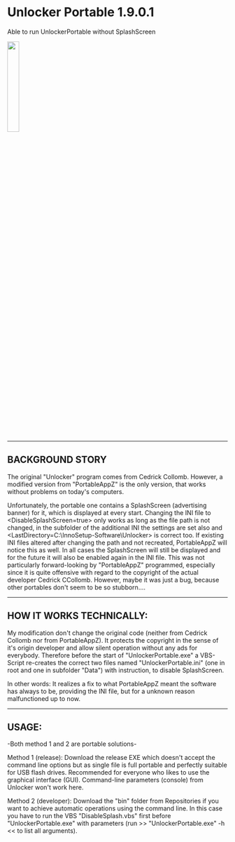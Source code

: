 # Unlocker Portable 1.9.0.1
Able to run UnlockerPortable without SplashScreen
<br/>

[<img src="https://user-images.githubusercontent.com/76787321/197257488-1b7aa8e9-9b6f-4600-949e-8ff477cb4bf4.png" width="23%"></img>](https://github.com/Dragodraki/Unlocker_Portable_Cedrick-Collomb_PortableAppZ_No-SplashScreen/releases/latest/download/Unlocker_1.9.0.1_32-64_Bit_Portable.exe)
<br/>

-------------------------------
BACKGROUND STORY
-------------------------------
The original "Unlocker" program comes from Cedrick Collomb.
However, a modified version from "PortableAppZ" is the only version,
that works without problems on today's computers.

Unfortunately, the portable one contains a SplashScreen (advertising banner) for it, which is displayed at every start. Changing the INI file to <DisableSplashScreen=true> only works as long as the file path is not changed, in the subfolder of the additional INI the settings are set also and <LastDirectory=C:\InnoSetup-Software\Unlocker> is correct too. If existing INI files altered after changing the path and not recreated, PortableAppZ will notice this as well. In all cases the SplashScreen will still be displayed and for the future it will also be enabled again in the INI file. This was not particularly forward-looking by "PortableAppZ" programmed, especially since it is quite offensive with regard to the copyright of the actual developer Cedrick CCollomb. However, maybe it was just a bug, because other portables don't seem to be so stubborn....

-------------------------------
HOW IT WORKS TECHNICALLY:
-------------------------------
My modification don't change the original code (neither from Cedrick Collomb nor from PortableAppZ). It protects the copyright in the sense of it's origin developer and allow silent operation without any ads for everybody. Therefore before the start of "UnlockerPortable.exe" a VBS-Script re-creates the correct two files named "UnlockerPortable.ini" (one in root and one in subfolder "Data") with instruction, to disable SplashScreen.

In other words: It realizes a fix to what PortableAppZ meant the software has always to be, providing the INI file, but for a unknown reason malfunctioned up to now.


-------------------------------
USAGE:
-------------------------------
-Both method 1 and 2 are portable solutions-

Method 1 (release): Download the release EXE which doesn't accept the command line options but as single file is full portable and perfectly suitable for USB flash drives. Recommended for everyone who likes to use the graphical interface (GUI). Command-line parameters (console) from Unlocker won't work here.

Method 2 (developer): Download the "bin" folder from Repositories if you want to achieve automatic operations using the command line. In this case you have to run the VBS "DisableSplash.vbs" first before "UnlockerPortable.exe" with parameters (run >> "UnlockerPortable.exe" -h << to list all arguments).
